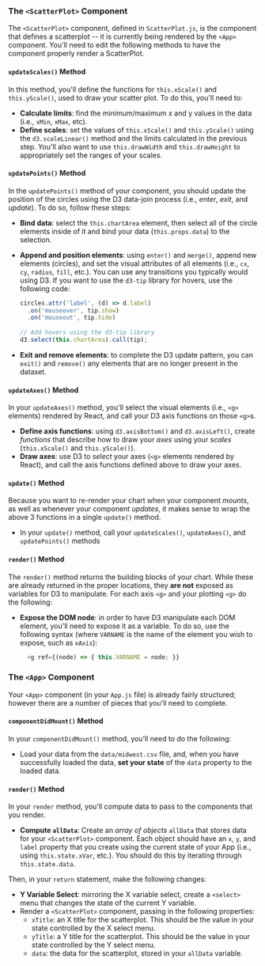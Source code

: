 
### The `<ScatterPlot>` Component
The `<ScatterPlot>` component, defined in `ScatterPlot.js`, is the component that defines a scatterplot -- it is currently being rendered by the `<App>` component. You'll need to edit the following methods to have the component properly render a ScatterPlot. 

#### `updateScales()` Method
In this method, you'll define the functions for `this.xScale()` and `this.yScale()`, used to draw your scatter plot. To do this, you'll need to:

- **Calculate limits**: find the minimum/maximum x and y values in the data (i.e., `xMin`, `xMax`, etc).
- **Define scales**: set the values of `this.xScale()` and `this.yScale()` using the `d3.scaleLinear()` method and the limits calculated in the previous step. You'll also want to use `this.drawWidth` and `this.drawHeight` to appropriately set the ranges of your scales.

#### `updatePoints()` Method
In the `updatePoints()` method of your component, you should update the position of the circles using the D3 data-join process (i.e., _enter_, _exit_, and _update_). To do so, follow these steps:

- **Bind data**: select the `this.chartArea` element, then select all of the circle elements inside of it and bind your data (`this.props.data`) to the selection.
- **Append and position elements**: using `enter()` and `merge()`, append new elements (circles), and set the visual attributes of all elements (i.e., `cx`, `cy`, `radius`, `fill`, etc.). You can use any transitions you typically would using D3. If you want to use the `d3-tip` library for hovers, use the following code:

  ```javascript
  circles.attr('label', (d) => d.label)
    .on('mouseover', tip.show)
    .on('mouseout', tip.hide)
    
  // Add hovers using the d3-tip library        
  d3.select(this.chartArea).call(tip);
  ```
- **Exit and remove elements**: to complete the D3 update pattern, you can `exit()` and `remove()` any elements that are no longer present in the dataset.


#### `updateAxes()` Method
In your `updateAxes()` method, you'll select the visual elements (i.e., `<g>` elements) rendered by React, and call your D3 axis functions on those `<g>`s. 

- **Define axis functions**: using `d3.axisBottom()` and `d3.axisLeft()`, create _functions_ that describe how to draw your _axes_ using your _scales_ (`this.xScale()` and `this.yScale()`).
- **Draw axes**: use D3 to _select_ your axes (`<g>` elements rendered by React),  and call the axis functions defined above to draw your axes.


#### `update()` Method
Because you want to re-render your chart when your component _mounts_, as well as whenever your component _updates_, it makes sense to wrap the above 3 functions in a single `update()` method.

- In your `update()` method, call your `updateScales()`, `updateAxes()`, and `updatePoints()` methods

#### `render()` Method
The `render()` method returns the building blocks of your chart. While these are already returned in the proper locations, they **are not** exposed as variables for D3 to manipulate. For each axis `<g>` and your plotting `<g>` do the following:

- **Expose the DOM node**: in order to have D3 manipulate each DOM element, you'll need to expose it as a variable. To do so, use the following syntax (where `VARNAME` is the name of the element you wish to expose, such as `xAxis`):

  ```javascript
    <g ref={(node) => { this.VARNAME = node; }}
  ```

### The `<App>` Component
Your `<App>` component (in your `App.js` file) is already fairly structured; however there are a number of pieces that you'll need to complete. 

#### `componentDidMount()` Method
In your `componentDidMount()` method, you'll need to do the following:

- Load your data from the `data/midwest.csv` file, and, when you have successfully loaded the data, **set your state** of the `data` property to the loaded data.

#### `render()` Method
In your `render` method, you'll compute data to pass to the components that you render. 

- **Compute `allData`**: Create an _array of objects_ `allData` that stores data for your `<ScatterPlot>` component. Each object should have an `x`, `y`, and `label` property that you create using the current state of your App (i.e., using `this.state.xVar`, etc.). You should do this by iterating through `this.state.data`.

Then, in your `return` statement, make the following changes:
- **Y Variable Select**: mirroring the X variable select, create a `<select>` menu that changes the state of the current Y variable. 
- Render a `<ScatterPlot>` component, passing in the following properties:
  - `xTitle`: an X title for the scatterplot. This should be the value in your state controlled by the X select menu.
  - `yTitle`: a Y title for the scatterplot. This should be the value in your state controlled by the Y select menu.
  - `data`: the data for the scatterplot, stored in your `allData` variable.


